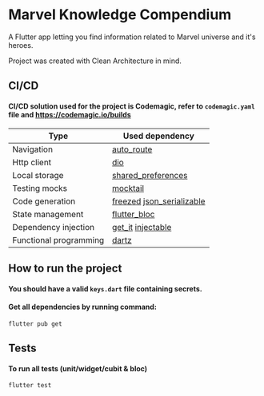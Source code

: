 # Marvel Knowledge Compendium

A Flutter app letting you find information related to Marvel universe and it's heroes.

Project was created with Clean Architecture in mind.

## CI/CD
#### CI/CD solution used for the project is Codemagic, refer to `codemagic.yaml` file and https://codemagic.io/builds

| Type  | Used dependency |
|---|---|
| Navigation | [auto_route](https://pub.dev/packages/auto_route) |
| Http client |  [dio](https://pub.dev/packages/dio) |
| Local storage | [shared_preferences](https://pub.dev/packages/shared_preferences)  |
| Testing mocks | [mocktail](https://pub.dev/packages/mocktail)  |
| Code generation | [freezed](https://pub.dev/packages/freezed) [json_serializable](https://pub.dev/packages/json_serializable)|
| State management  |  [flutter_bloc](https://pub.dev/packages/flutter_bloc) |
| Dependency injection | [get_it](https://pub.dev/packages/get_it) [injectable](https://pub.dev/packages/injectable) |
| Functional programming | [dartz](https://pub.dev/packages/dartz)  |

## How to run the project

#### You should have a valid `keys.dart` file containing secrets.

#### Get all dependencies by running command:

`flutter pub get`

## Tests

#### To run all tests (unit/widget/cubit & bloc)

`flutter test`
